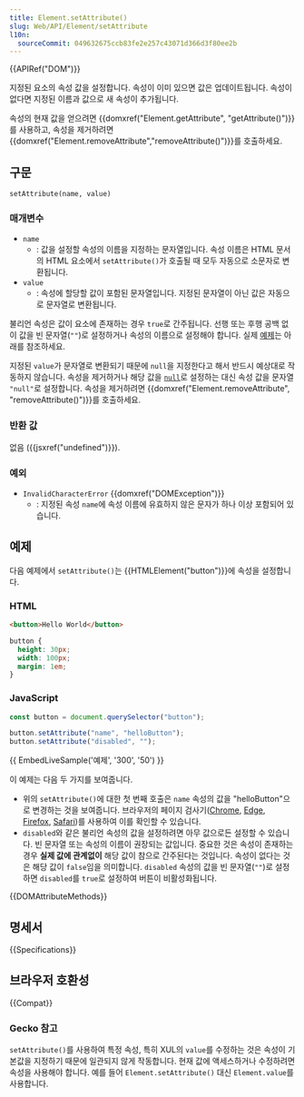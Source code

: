 ```yaml
---
title: Element.setAttribute()
slug: Web/API/Element/setAttribute
l10n:
  sourceCommit: 049632675ccb83fe2e257c43071d366d3f80ee2b
---
```


{{APIRef("DOM")}}

지정된 요소의 속성 값을 설정합니다. 속성이 이미 있으면 값은 업데이트됩니다. 속성이 없다면 지정된 이름과 값으로 새 속성이 추가됩니다.

속성의 현재 값을 얻으려면 {{domxref("Element.getAttribute", "getAttribute()")}}를 사용하고, 속성을 제거하려면 {{domxref("Element.removeAttribute","removeAttribute()")}}를 호출하세요.

## 구문

```js-nolint
setAttribute(name, value)
```

### 매개변수

- `name`
  - : 값을 설정할 속성의 이름을 지정하는 문자열입니다. 속성 이름은 HTML 문서의 HTML 요소에서 `setAttribute()`가 호출될 때 모두 자동으로 소문자로 변환됩니다.
- `value`
  - : 속성에 할당할 값이 포함된 문자열입니다. 지정된 문자열이 아닌 값은 자동으로 문자열로 변환됩니다.

불리언 속성은 값이 요소에 존재하는 경우 `true`로 간주됩니다. 선행 또는 후행 공백 없이 값을 빈 문자열(`""`)로 설정하거나 속성의 이름으로 설정해야 합니다. 실제 [예제](#예제)는 아래를 참조하세요.

지정된 `value`가 문자열로 변환되기 때문에 `null`을 지정한다고 해서 반드시 예상대로 작동하지 않습니다. 속성을 제거하거나 해당 값을 [`null`](/ko/docs/Web/JavaScript/Reference/Operators/null)로 설정하는 대신 속성 값을 문자열 `"null"`로 설정합니다. 속성을 제거하려면 {{domxref("Element.removeAttribute", "removeAttribute()")}}를 호출하세요.

### 반환 값

없음 ({{jsxref("undefined")}}).

### 예외

- `InvalidCharacterError` {{domxref("DOMException")}}
  - : 지정된 속성 `name`에 속성 이름에 유효하지 않은 문자가 하나 이상 포함되어 있습니다.

## 예제

다음 예제에서 `setAttribute()`는 {{HTMLElement("button")}}에 속성을 설정합니다.

### HTML

```html
<button>Hello World</button>
```

```css hidden
button {
  height: 30px;
  width: 100px;
  margin: 1em;
}
```

### JavaScript

```js
const button = document.querySelector("button");

button.setAttribute("name", "helloButton");
button.setAttribute("disabled", "");
```

{{ EmbedLiveSample('예제', '300', '50') }}

이 예제는 다음 두 가지를 보여줍니다.

- 위의 `setAttribute()`에 대한 첫 번째 호출은 `name` 속성의 값을 "helloButton"으로 변경하는 것을 보여줍니다. 브라우저의 페이지 검사기([Chrome](https://developer.chrome.com/docs/devtools/dom/properties/), [Edge](https://docs.microsoft.com/microsoft-edge/devtools-guide-chromium/css/inspect), [Firefox](https://firefox-source-docs.mozilla.org/devtools-user/page_inspector/how_to/open_the_inspector/index.html), [Safari](https://support.apple.com/en-us/guide/safari-developer/welcome/mac))를 사용하여 이를 확인할 수 있습니다.
- `disabled`와 같은 불리언 속성의 값을 설정하려면 아무 값으로든 설정할 수 있습니다.
  빈 문자열 또는 속성의 이름이 권장되는 값입니다. 중요한 것은 속성이 존재하는 경우 **실제 값에 관계없이** 해당 값이 참으로 간주된다는 것입니다. 속성이 없다는 것은 해당 값이 `false`임을 의미합니다. `disabled` 속성의 값을 빈 문자열(`""`)로 설정하면 `disabled`를 `true`로 설정하여 버튼이 비활성화됩니다.

{{DOMAttributeMethods}}

## 명세서

{{Specifications}}

## 브라우저 호환성

{{Compat}}

### Gecko 참고

`setAttribute()`를 사용하여 특정 속성, 특히 XUL의 `value`를 수정하는 것은 속성이 기본값을 지정하기 때문에 일관되지 않게 작동합니다. 현재 값에 액세스하거나 수정하려면 속성을 사용해야 합니다. 예를 들어 `Element.setAttribute()` 대신 `Element.value`를 사용합니다.
